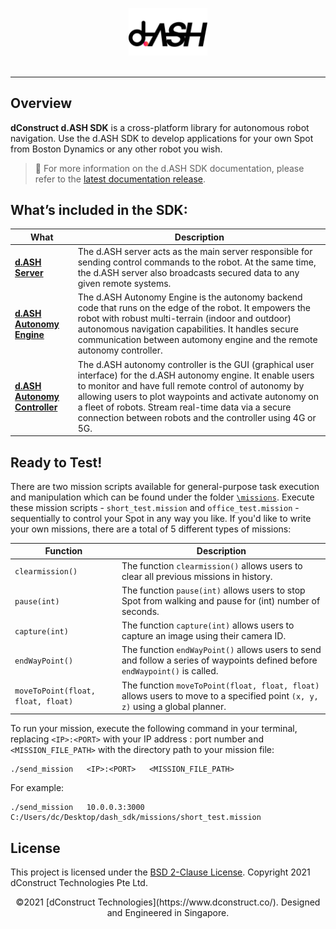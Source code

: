 <p align="center"><img src="docs/img/dASH-logo.jpg" width="25%" /><br><br></p>

-----------------

## Overview
**dConstruct d.ASH SDK** is a cross-platform library for autonomous robot navigation. Use the d.ASH SDK to develop applications for your own Spot from Boston Dynamics or any other robot you wish. 

> :pushpin: For more information on the d.ASH SDK documentation, please refer to the [latest documentation release](https://dconstruct-tech.github.io/dash-sdk/).

## What’s included in the SDK:
| What | Description |
| ------- | ------- |
| **[d.ASH Server](https://dconstruct-tech.github.io/dash-sdk/#dash-server)** | The d.ASH server acts as the main server responsible for sending control commands to the robot. At the same time, the d.ASH server also broadcasts secured data to any given remote systems.|
| **[d.ASH Autonomy Engine](https://dconstruct-tech.github.io/dash-sdk/#ros-driver)** | The d.ASH Autonomy Engine is the autonomy backend code that runs on the edge of the robot. It empowers the robot with robust multi-terrain (indoor and outdoor) autonomous navigation capabilities. It handles secure communication between automony engine and the remote autonomy controller. |
| **[d.ASH Autonomy Controller](https://dconstruct-tech.github.io/dash-sdk/#dash-autonomy-controller)** | The d.ASH autonomy controller is the GUI (graphical user interface) for the d.ASH autonomy engine. It enable users to monitor and have full remote control of autonomy by allowing users to plot waypoints and activate autonomy on a fleet of robots. Stream real-time data via a secure connection between robots and the controller using 4G or 5G. |

## Ready to Test!
There are two mission scripts available for general-purpose task execution and manipulation which can be found under the folder [`\missions`](https://github.com/dconstruct-tech/dash-sdk/tree/master/missions). Execute these mission scripts - `short_test.mission` and `office_test.mission` - sequentially to control your Spot in any way you like. If you'd like to write your own missions, there are a total of 5 different types of missions:

| Function | Description |
| ------- | ------- |
| `clearmission()` | The function `clearmission()` allows users to clear all previous missions in history.|
| `pause(int)` | The function `pause(int)` allows users to stop Spot from walking and pause for (int) number of seconds. |
| `capture(int)` | The function `capture(int)` allows users to capture an image using their camera ID. |
| `endWayPoint()` | The function `endWayPoint()` allows users to send and follow a series of waypoints defined before `endWaypoint()` is called. |
| `moveToPoint(float, float, float)` | The function `moveToPoint(float, float, float)` allows users to move to a specified point `(x, y, z)` using a global planner. |

To run your mission, execute the following command in your terminal, replacing `<IP>:<PORT>` with your IP address : port number and `<MISSION_FILE_PATH>` with the directory path to your mission file:
```
./send_mission   <IP>:<PORT>   <MISSION_FILE_PATH>
```
For example:
```
./send_mission   10.0.0.3:3000   C:/Users/dc/Desktop/dash_sdk/missions/short_test.mission
```

## License
This project is licensed under the [BSD 2-Clause License](LICENSE).
Copyright 2021 dConstruct Technologies Pte Ltd.


<center>©2021 [dConstruct Technologies](https://www.dconstruct.co/). Designed and Engineered in Singapore.</center>